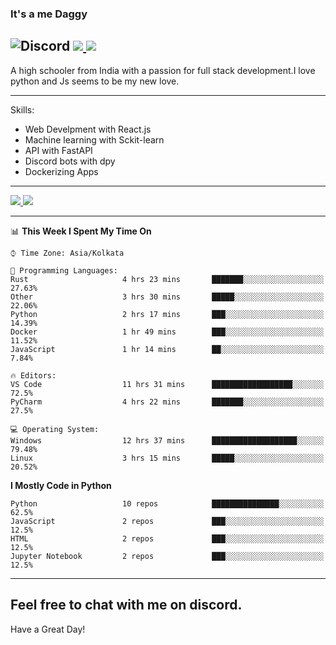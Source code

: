 
### It's a me Daggy

![Discord](https://img.shields.io/discord/491175207122370581?color=black&label=Discord&logo=discord) ![](https://img.shields.io/endpoint?url=https://dev.discordprofiles.me/api/badge/vscode/491174779278065689)<a href="https://github.com/Daggy1234">
  <img src="https://komarev.com/ghpvc/?username=Daggy1234&style=flat-square" />
</a>
 ----

A high schooler from India with a passion for full stack development.I love python and Js seems to be my new love. 

-----

Skills:

- Web Develpment with React.js
- Machine learning with Sckit-learn
- API with FastAPI
- Discord bots with dpy
- Dockerizing Apps

-----
<a href="https://github.com/Daggy1234">
  <img src="https://github-readme-stats.vercel.app/api?username=Daggy1234&show_icons=true&hide_border=true" />
</a><a href="https://github.com/Daggy1234">
  <img src="https://github-readme-stats.vercel.app/api/top-langs/?username=Daggy1234&layout=compact" />
</a>

---

<!--START_SECTION:waka-->
📊 **This Week I Spent My Time On** 

```text
⌚︎ Time Zone: Asia/Kolkata

💬 Programming Languages: 
Rust                     4 hrs 23 mins       ███████░░░░░░░░░░░░░░░░░░   27.63% 
Other                    3 hrs 30 mins       █████░░░░░░░░░░░░░░░░░░░░   22.06% 
Python                   2 hrs 17 mins       ███░░░░░░░░░░░░░░░░░░░░░░   14.39% 
Docker                   1 hr 49 mins        ███░░░░░░░░░░░░░░░░░░░░░░   11.52% 
JavaScript               1 hr 14 mins        ██░░░░░░░░░░░░░░░░░░░░░░░   7.84%

🔥 Editors: 
VS Code                  11 hrs 31 mins      ██████████████████░░░░░░░   72.5% 
PyCharm                  4 hrs 22 mins       ███████░░░░░░░░░░░░░░░░░░   27.5%

💻 Operating System: 
Windows                  12 hrs 37 mins      ███████████████████░░░░░░   79.48% 
Linux                    3 hrs 15 mins       █████░░░░░░░░░░░░░░░░░░░░   20.52%

```

**I Mostly Code in Python** 

```text
Python                   10 repos            ███████████████░░░░░░░░░░   62.5% 
JavaScript               2 repos             ███░░░░░░░░░░░░░░░░░░░░░░   12.5% 
HTML                     2 repos             ███░░░░░░░░░░░░░░░░░░░░░░   12.5% 
Jupyter Notebook         2 repos             ███░░░░░░░░░░░░░░░░░░░░░░   12.5%

```



<!--END_SECTION:waka-->

---

Feel free to chat with me on discord.
-----
Have a Great Day!
